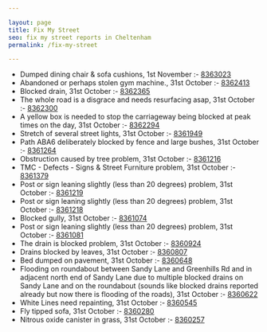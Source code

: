 ```yaml
---

layout: page
title: Fix My Street
seo: fix my street reports in Cheltenham
permalink: /fix-my-street

---
```


<!-- fix_marker starts -->

- Dumped dining chair & sofa cushions, 1st November :- [8363023](https://www.fixmystreet.com/report/8363023)
- Abandoned or perhaps stolen gym machine., 31st October :- [8362413](https://www.fixmystreet.com/report/8362413)
- Blocked drain, 31st October :- [8362365](https://www.fixmystreet.com/report/8362365)
- The whole road is a disgrace and needs resurfacing asap, 31st October :- [8362300](https://www.fixmystreet.com/report/8362300)
- A yellow box is needed to stop the carriageway being blocked at peak times on the day, 31st October :- [8362294](https://www.fixmystreet.com/report/8362294)
- Stretch of several street lights, 31st October :- [8361949](https://www.fixmystreet.com/report/8361949)
- Path ABA6 deliberately blocked by fence and large bushes, 31st October :- [8361264](https://www.fixmystreet.com/report/8361264)
- Obstruction caused by tree problem, 31st October :- [8361216](https://www.fixmystreet.com/report/8361216)
- TMC - Defects - Signs & Street Furniture problem, 31st October :- [8361379](https://www.fixmystreet.com/report/8361379)
- Post or sign leaning slightly (less than 20 degrees) problem, 31st October :- [8361219](https://www.fixmystreet.com/report/8361219)
- Post or sign leaning slightly (less than 20 degrees) problem, 31st October :- [8361218](https://www.fixmystreet.com/report/8361218)
- Blocked gully, 31st October :- [8361074](https://www.fixmystreet.com/report/8361074)
- Post or sign leaning slightly (less than 20 degrees) problem, 31st October :- [8361081](https://www.fixmystreet.com/report/8361081)
- The drain is blocked problem, 31st October :- [8360924](https://www.fixmystreet.com/report/8360924)
- Drains blocked by leaves, 31st October :- [8360807](https://www.fixmystreet.com/report/8360807)
- Bed dumped on pavement, 31st October :- [8360648](https://www.fixmystreet.com/report/8360648)
- Flooding on roundabout between Sandy Lane and Greenhills Rd and in adjacent north end of Sandy Lane due to multiple blocked drains on Sandy Lane and on the roundabout (sounds like blocked drains reported already but now there is flooding of the roads), 31st October :- [8360622](https://www.fixmystreet.com/report/8360622)
- White Lines need repainting, 31st October :- [8360545](https://www.fixmystreet.com/report/8360545)
- Fly tipped sofa, 31st October :- [8360280](https://www.fixmystreet.com/report/8360280)
- Nitrous oxide canister in grass, 31st October :- [8360257](https://www.fixmystreet.com/report/8360257)

<!-- fix_marker ends -->